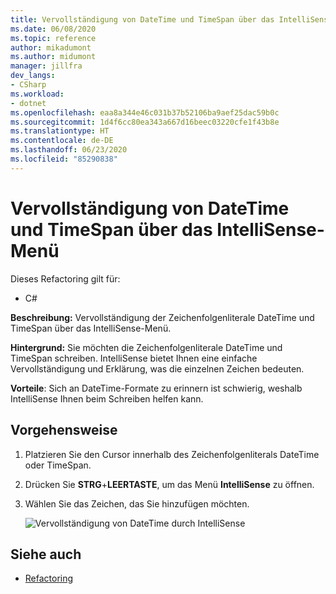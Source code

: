```yaml
---
title: Vervollständigung von DateTime und TimeSpan über das IntelliSense-Menü
ms.date: 06/08/2020
ms.topic: reference
author: mikadumont
ms.author: midumont
manager: jillfra
dev_langs:
- CSharp
ms.workload:
- dotnet
ms.openlocfilehash: eaa8a344e46c031b37b52106ba9aef25dac59b0c
ms.sourcegitcommit: 1d4f6cc80ea343a667d16beec03220cfe1f43b8e
ms.translationtype: HT
ms.contentlocale: de-DE
ms.lasthandoff: 06/23/2020
ms.locfileid: "85290838"
---
```

# <a name="datetime-and-timespan-completion-through-intellisense-menu"></a>Vervollständigung von DateTime und TimeSpan über das IntelliSense-Menü

Dieses Refactoring gilt für:

- C#

**Beschreibung:** Vervollständigung der Zeichenfolgenliterale DateTime und TimeSpan über das IntelliSense-Menü.

**Hintergrund:** Sie möchten die Zeichenfolgenliterale DateTime und TimeSpan schreiben. IntelliSense bietet Ihnen eine einfache Vervollständigung und Erklärung, was die einzelnen Zeichen bedeuten. 

**Vorteile**: Sich an DateTime-Formate zu erinnern ist schwierig, weshalb IntelliSense Ihnen beim Schreiben helfen kann.

## <a name="how-to"></a>Vorgehensweise

1. Platzieren Sie den Cursor innerhalb des Zeichenfolgenliterals DateTime oder TimeSpan.
2. Drücken Sie **STRG**+**LEERTASTE**, um das Menü **IntelliSense** zu öffnen.
3. Wählen Sie das Zeichen, das Sie hinzufügen möchten.

   ![Vervollständigung von DateTime durch IntelliSense](media/datetime-completion.png)

## <a name="see-also"></a>Siehe auch

- [Refactoring](../refactoring-in-visual-studio.md)
